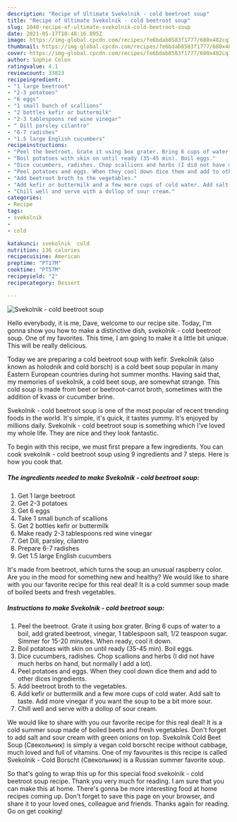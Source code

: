 ```yaml
---
description: "Recipe of Ultimate Svekolnik - cold beetroot soup"
title: "Recipe of Ultimate Svekolnik - cold beetroot soup"
slug: 1048-recipe-of-ultimate-svekolnik-cold-beetroot-soup
date: 2021-05-17T10:48:16.895Z
image: https://img-global.cpcdn.com/recipes/fe6bdab8583f1777/680x482cq70/svekolnik-cold-beetroot-soup-recipe-main-photo.jpg
thumbnail: https://img-global.cpcdn.com/recipes/fe6bdab8583f1777/680x482cq70/svekolnik-cold-beetroot-soup-recipe-main-photo.jpg
cover: https://img-global.cpcdn.com/recipes/fe6bdab8583f1777/680x482cq70/svekolnik-cold-beetroot-soup-recipe-main-photo.jpg
author: Sophie Colon
ratingvalue: 4.1
reviewcount: 33823
recipeingredient:
- "1 large beetroot"
- "2-3 potatoes"
- "6 eggs"
- "1 small bunch of scallions"
- "2 bottles kefir or buttermilk"
- "2-3 tablespoons red wine vinegar"
- " Dill parsley cilantro"
- "6-7 radishes"
- "1.5 large English cucumbers"
recipeinstructions:
- "Peel the beetroot. Grate it using box grater. Bring 6 cups of water to a boil, add grated beetroot, vinegar, 1 tablespoon salt, 1/2 teaspoon sugar. Simmer for 15-20 minutes. When ready, cool it down."
- "Boil potatoes with skin on until ready (35-45 min). Boil eggs."
- "Dice cucumbers, radishes. Chop scallions and herbs (I did not have much herbs on hand, but normally I add a lot)."
- "Peel potatoes and eggs. When they cool down dice them and add to other dices ingredients."
- "Add beetroot broth to the vegetables."
- "Add kefir or buttermilk and a few more cups of cold water. Add salt to taste. Add more vinegar if you want the soup to be a bit more sour."
- "Chill well and serve with a dollop of sour cream."
categories:
- Recipe
tags:
- svekolnik
- 
- cold

katakunci: svekolnik  cold 
nutrition: 136 calories
recipecuisine: American
preptime: "PT17M"
cooktime: "PT57M"
recipeyield: "2"
recipecategory: Dessert

---
```



![Svekolnik - cold beetroot soup](https://img-global.cpcdn.com/recipes/fe6bdab8583f1777/680x482cq70/svekolnik-cold-beetroot-soup-recipe-main-photo.jpg)

Hello everybody, it is me, Dave, welcome to our recipe site. Today, I'm gonna show you how to make a distinctive dish, svekolnik - cold beetroot soup. One of my favorites. This time, I am going to make it a little bit unique. This will be really delicious.

Today we are preparing a cold beetroot soup with kefir. Svekolnik (also known as holodnik and cold borsch) is a cold beet soup popular in many Eastern European countries during hot summer months. Having said that, my memories of svekolnik, a cold beet soup, are somewhat strange. This cold soup is made from beet or beetroot-carrot broth, sometimes with the addition of kvass or cucumber brine.

Svekolnik - cold beetroot soup is one of the most popular of recent trending foods in the world. It's simple, it's quick, it tastes yummy. It's enjoyed by millions daily. Svekolnik - cold beetroot soup is something which I've loved my whole life. They are nice and they look fantastic.


To begin with this recipe, we must first prepare a few ingredients. You can cook svekolnik - cold beetroot soup using 9 ingredients and 7 steps. Here is how you cook that.

<!--inarticleads1-->

##### The ingredients needed to make Svekolnik - cold beetroot soup:

1. Get 1 large beetroot
1. Get 2-3 potatoes
1. Get 6 eggs
1. Take 1 small bunch of scallions
1. Get 2 bottles kefir or buttermilk
1. Make ready 2-3 tablespoons red wine vinegar
1. Get  Dill, parsley, cilantro
1. Prepare 6-7 radishes
1. Get 1.5 large English cucumbers


It&#39;s made from beetroot, which turns the soup an unusual raspberry color. Are you in the mood for something new and healthy? We would like to share with you our favorite recipe for this real deal! It is a cold summer soup made of boiled beets and fresh vegetables. 

<!--inarticleads2-->

##### Instructions to make Svekolnik - cold beetroot soup:

1. Peel the beetroot. Grate it using box grater. Bring 6 cups of water to a boil, add grated beetroot, vinegar, 1 tablespoon salt, 1/2 teaspoon sugar. Simmer for 15-20 minutes. When ready, cool it down.
1. Boil potatoes with skin on until ready (35-45 min). Boil eggs.
1. Dice cucumbers, radishes. Chop scallions and herbs (I did not have much herbs on hand, but normally I add a lot).
1. Peel potatoes and eggs. When they cool down dice them and add to other dices ingredients.
1. Add beetroot broth to the vegetables.
1. Add kefir or buttermilk and a few more cups of cold water. Add salt to taste. Add more vinegar if you want the soup to be a bit more sour.
1. Chill well and serve with a dollop of sour cream.


We would like to share with you our favorite recipe for this real deal! It is a cold summer soup made of boiled beets and fresh vegetables. Don&#39;t forget to add salt and sour cream with green onions on top. Svekolnik Cold Beet Soup (Свекольник) is simply a vegan cold borscht recipe without cabbage, much loved and full of vitamins. One of my favourites is this recipe is called Svekolnik - Cold Borscht (Свекольник) is a Russian summer favorite soup. 

So that's going to wrap this up for this special food svekolnik - cold beetroot soup recipe. Thank you very much for reading. I am sure that you can make this at home. There's gonna be more interesting food at home recipes coming up. Don't forget to save this page on your browser, and share it to your loved ones, colleague and friends. Thanks again for reading. Go on get cooking!
